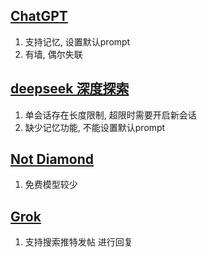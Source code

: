 ## [ChatGPT](https://chatgpt.com/)

1. 支持记忆, 设置默认prompt
2. 有墙, 偶尔失联

## [deepseek 深度探索](https://chat.deepseek.com/) 

1. 单会话存在长度限制, 超限时需要开启新会话
2. 缺少记忆功能, 不能设置默认prompt

## [Not Diamond](https://chat.notdiamond.ai/)

1. 免费模型较少

## [Grok](https://x.com/i/grok)

1. 支持搜索推特发帖 进行回复